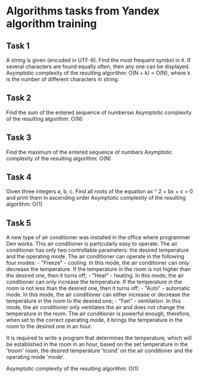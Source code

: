 # Algorithms tasks from Yandex algorithm training #

## Task 1 #

A string is given (encoded in UTF-8). Find the most frequent symbol in it. If several characters are found equally often, then any one can be displayed.
Asymptotic complexity of the resulting algorithm: O(N + k) = O(N), where k is the number of different characters in string.

## Task 2 #

Find the sum of the entered sequence of numbersю
Asymptotic complexity of the resulting algorithm: O(N)

## Task 3 #

Find the maximum of the entered sequence of numbers
Asymptotic complexity of the resulting algorithm: O(N)

## Task 4 #

Given three integers a, b, c. Find all roots of the equation ax ^ 2 + bx + c = 0 and print them in ascending order
Asymptotic complexity of the resulting algorithm: O(1)

## Task 5 #

A new type of air conditioner was installed in the office where programmer Den works. This air conditioner is particularly easy to operate. The air conditioner has only two controllable parameters: the desired temperature and the operating mode.
The air conditioner can operate in the following four modes:
    - "Freeze" - cooling. In this mode, the air conditioner can only decrease the temperature. If the temperature in the room is not higher than the desired one, then it turns off;
    - "Heat" - heating. In this mode, the air conditioner can only increase the temperature. If the temperature in the room is not less than the desired one, then it turns off;
    - "Auto" - automatic mode. In this mode, the air conditioner can either increase or decrease the temperature in the room to the desired one;
    - "Fan" - ventilation. In this mode, the air conditioner only ventilates the air and does not change the temperature in the room.
The air conditioner is powerful enough, therefore, when set to the correct operating mode, it brings the temperature in the room to the desired one in an hour.

It is required to write a program that determines the temperature, which will be established in the room in an hour, based on the set temperature in the 'troom' room, the desired temperature 'tcond' on the air conditioner and the operating mode 'mode'.

Asymptotic complexity of the resulting algorithm: O(1)
